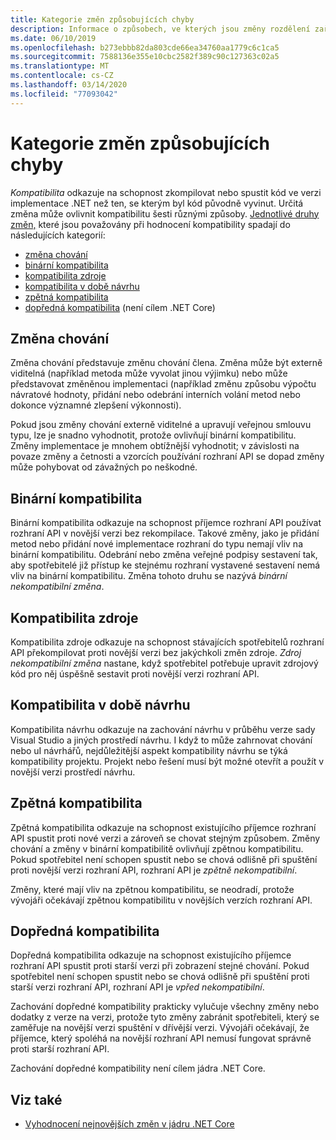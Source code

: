 ```yaml
---
title: Kategorie změn způsobujících chyby
description: Informace o způsobech, ve kterých jsou změny rozdělení zařazeny do kategorií v .NET Core.
ms.date: 06/10/2019
ms.openlocfilehash: b273ebbb82da803cde66ea34760aa1779c6c1ca5
ms.sourcegitcommit: 7588136e355e10cbc2582f389c90c127363c02a5
ms.translationtype: MT
ms.contentlocale: cs-CZ
ms.lasthandoff: 03/14/2020
ms.locfileid: "77093042"
---
```

# <a name="breaking-change-categories"></a>Kategorie změn způsobujících chyby

*Kompatibilita* odkazuje na schopnost zkompilovat nebo spustit kód ve verzi implementace .NET než ten, se kterým byl kód původně vyvinut. Určitá změna může ovlivnit kompatibilitu šesti různými způsoby. [Jednotlivé druhy změn,](index.md) které jsou považovány při hodnocení kompatibility spadají do následujících kategorií:

- [změna chování](#behavioral-change)
- [binární kompatibilita](#binary-compatibility)
- [kompatibilita zdroje](#source-compatibility)
- [kompatibilita v době návrhu](#design-time-compatibility)
- [zpětná kompatibilita](#backwards-compatibility)
- [dopředná kompatibilita](#forward-compatibility) (není cílem .NET Core)

## <a name="behavioral-change"></a>Změna chování

Změna chování představuje změnu chování člena. Změna může být externě viditelná (například metoda může vyvolat jinou výjimku) nebo může představovat změněnou implementaci (například změnu způsobu výpočtu návratové hodnoty, přidání nebo odebrání interních volání metod nebo dokonce významné zlepšení výkonnosti).

Pokud jsou změny chování externě viditelné a upravují veřejnou smlouvu typu, lze je snadno vyhodnotit, protože ovlivňují binární kompatibilitu. Změny implementace je mnohem obtížnější vyhodnotit; v závislosti na povaze změny a četnosti a vzorcích používání rozhraní API se dopad změny může pohybovat od závažných po neškodné.

## <a name="binary-compatibility"></a>Binární kompatibilita

Binární kompatibilita odkazuje na schopnost příjemce rozhraní API používat rozhraní API v novější verzi bez rekompilace. Takové změny, jako je přidání metod nebo přidání nové implementace rozhraní do typu nemají vliv na binární kompatibilitu. Odebrání nebo změna veřejné podpisy sestavení tak, aby spotřebitelé již přístup ke stejnému rozhraní vystavené sestavení nemá vliv na binární kompatibilitu. Změna tohoto druhu se nazývá *binární nekompatibilní změna*.

## <a name="source-compatibility"></a>Kompatibilita zdroje

Kompatibilita zdroje odkazuje na schopnost stávajících spotřebitelů rozhraní API překompilovat proti novější verzi bez jakýchkoli změn zdroje. *Zdroj nekompatibilní změna* nastane, když spotřebitel potřebuje upravit zdrojový kód pro něj úspěšně sestavit proti novější verzi rozhraní API.

## <a name="design-time-compatibility"></a>Kompatibilita v době návrhu

Kompatibilita návrhu odkazuje na zachování návrhu v průběhu verze sady Visual Studio a jiných prostředí návrhu. I když to může zahrnovat chování nebo uI návrhářů, nejdůležitější aspekt kompatibility návrhu se týká kompatibility projektu. Projekt nebo řešení musí být možné otevřít a použít v novější verzi prostředí návrhu.

## <a name="backwards-compatibility"></a>Zpětná kompatibilita

Zpětná kompatibilita odkazuje na schopnost existujícího příjemce rozhraní API spustit proti nové verzi a zároveň se chovat stejným způsobem. Změny chování a změny v binární kompatibilitě ovlivňují zpětnou kompatibilitu. Pokud spotřebitel není schopen spustit nebo se chová odlišně při spuštění proti novější verzi rozhraní API, rozhraní API je *zpětně nekompatibilní*.

Změny, které mají vliv na zpětnou kompatibilitu, se neodradí, protože vývojáři očekávají zpětnou kompatibilitu v novějších verzích rozhraní API.

## <a name="forward-compatibility"></a>Dopředná kompatibilita

Dopředná kompatibilita odkazuje na schopnost existujícího příjemce rozhraní API spustit proti starší verzi při zobrazení stejné chování. Pokud spotřebitel není schopen spustit nebo se chová odlišně při spuštění proti starší verzi rozhraní API, rozhraní API je *vpřed nekompatibilní*.

Zachování dopředné kompatibility prakticky vylučuje všechny změny nebo dodatky z verze na verzi, protože tyto změny zabránit spotřebiteli, který se zaměřuje na novější verzi spuštění v dřívější verzi. Vývojáři očekávají, že příjemce, který spoléhá na novější rozhraní API nemusí fungovat správně proti starší rozhraní API.

Zachování dopředné kompatibility není cílem jádra .NET Core.

## <a name="see-also"></a>Viz také

- [Vyhodnocení nejnovějších změn v jádru .NET Core](index.md)
